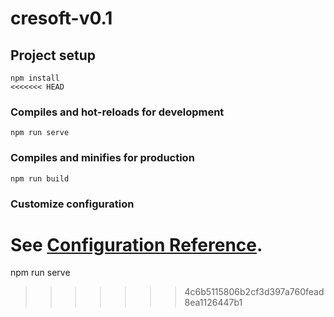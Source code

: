 # cresoft-v0.1

## Project setup
```
npm install
<<<<<<< HEAD
```

### Compiles and hot-reloads for development
```
npm run serve
```

### Compiles and minifies for production
```
npm run build
```

### Customize configuration
See [Configuration Reference](https://cli.vuejs.org/config/).
=======
npm run serve
>>>>>>> 4c6b5115806b2cf3d397a760fead8ea1126447b1

